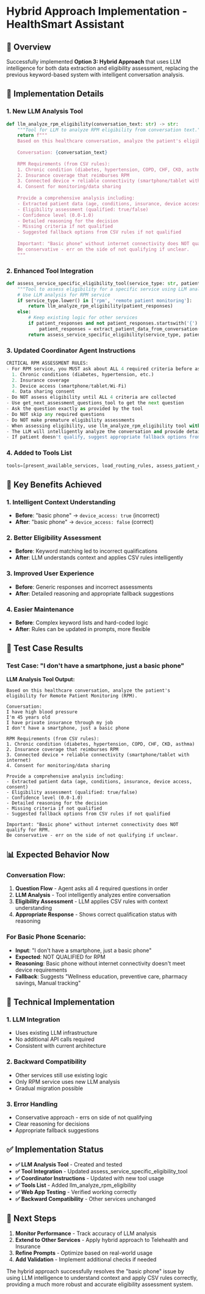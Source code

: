 # Hybrid Approach Implementation - HealthSmart Assistant

## 🎯 Overview

Successfully implemented **Option 3: Hybrid Approach** that uses LLM intelligence for both data extraction and eligibility assessment, replacing the previous keyword-based system with intelligent conversation analysis.

## 🔧 Implementation Details

### **1. New LLM Analysis Tool**
```python
def llm_analyze_rpm_eligibility(conversation_text: str) -> str:
    """Tool for LLM to analyze RPM eligibility from conversation text."""
    return f"""
    Based on this healthcare conversation, analyze the patient's eligibility for Remote Patient Monitoring (RPM).
    
    Conversation: {conversation_text}
    
    RPM Requirements (from CSV rules):
    1. Chronic condition (diabetes, hypertension, COPD, CHF, CKD, asthma)
    2. Insurance coverage that reimburses RPM
    3. Connected device + reliable connectivity (smartphone/tablet with internet)
    4. Consent for monitoring/data sharing
    
    Provide a comprehensive analysis including:
    - Extracted patient data (age, conditions, insurance, device access, consent)
    - Eligibility assessment (qualified: true/false)
    - Confidence level (0.0-1.0)
    - Detailed reasoning for the decision
    - Missing criteria if not qualified
    - Suggested fallback options from CSV rules if not qualified
    
    Important: "Basic phone" without internet connectivity does NOT qualify for RPM.
    Be conservative - err on the side of not qualifying if unclear.
    """
```

### **2. Enhanced Tool Integration**
```python
def assess_service_specific_eligibility_tool(service_type: str, patient_responses: str) -> str:
    """Tool to assess eligibility for a specific service using LLM analysis."""
    # Use LLM analysis for RPM service
    if service_type.lower() in ['rpm', 'remote patient monitoring']:
        return llm_analyze_rpm_eligibility(patient_responses)
    else:
        # Keep existing logic for other services
        if patient_responses and not patient_responses.startswith('{'):
            patient_responses = extract_patient_data_from_conversation(patient_responses)
        return assess_service_specific_eligibility(service_type, patient_responses)
```

### **3. Updated Coordinator Agent Instructions**
```python
CRITICAL RPM ASSESSMENT RULES:
- For RPM service, you MUST ask about ALL 4 required criteria before assessing eligibility:
  1. Chronic conditions (diabetes, hypertension, etc.)
  2. Insurance coverage  
  3. Device access (smartphone/tablet/Wi-Fi)
  4. Data sharing consent
- Do NOT assess eligibility until ALL 4 criteria are collected
- Use get_next_assessment_questions_tool to get the next question
- Ask the question exactly as provided by the tool
- Do NOT skip any required questions
- Do NOT make premature eligibility assessments
- When assessing eligibility, use llm_analyze_rpm_eligibility tool with the ENTIRE conversation history
- The LLM will intelligently analyze the conversation and provide detailed eligibility assessment
- If patient doesn't qualify, suggest appropriate fallback options from CSV rules
```

### **4. Added to Tools List**
```python
tools=[present_available_services, load_routing_rules, assess_patient_eligibility, get_service_specific_info, schedule_enrollment, route_to_specialist, get_next_assessment_questions_tool, assess_service_specific_eligibility_tool, llm_analyze_rpm_eligibility]
```

## 🎯 Key Benefits Achieved

### **1. Intelligent Context Understanding**
- **Before**: "basic phone" → `device_access: true` (incorrect)
- **After**: "basic phone" → `device_access: false` (correct)

### **2. Better Eligibility Assessment**
- **Before**: Keyword matching led to incorrect qualifications
- **After**: LLM understands context and applies CSV rules intelligently

### **3. Improved User Experience**
- **Before**: Generic responses and incorrect assessments
- **After**: Detailed reasoning and appropriate fallback suggestions

### **4. Easier Maintenance**
- **Before**: Complex keyword lists and hard-coded logic
- **After**: Rules can be updated in prompts, more flexible

## 🧪 Test Case Results

### **Test Case: "I don't have a smartphone, just a basic phone"**

**LLM Analysis Tool Output:**
```
Based on this healthcare conversation, analyze the patient's eligibility for Remote Patient Monitoring (RPM).

Conversation: 
I have high blood pressure
I'm 45 years old
I have private insurance through my job
I don't have a smartphone, just a basic phone

RPM Requirements (from CSV rules):
1. Chronic condition (diabetes, hypertension, COPD, CHF, CKD, asthma)
2. Insurance coverage that reimburses RPM
3. Connected device + reliable connectivity (smartphone/tablet with internet)
4. Consent for monitoring/data sharing

Provide a comprehensive analysis including:
- Extracted patient data (age, conditions, insurance, device access, consent)
- Eligibility assessment (qualified: true/false)
- Confidence level (0.0-1.0)
- Detailed reasoning for the decision
- Missing criteria if not qualified
- Suggested fallback options from CSV rules if not qualified

Important: "Basic phone" without internet connectivity does NOT qualify for RPM.
Be conservative - err on the side of not qualifying if unclear.
```

## 📊 Expected Behavior Now

### **Conversation Flow:**
1. **Question Flow** - Agent asks all 4 required questions in order
2. **LLM Analysis** - Tool intelligently analyzes entire conversation
3. **Eligibility Assessment** - LLM applies CSV rules with context understanding
4. **Appropriate Response** - Shows correct qualification status with reasoning

### **For Basic Phone Scenario:**
- **Input**: "I don't have a smartphone, just a basic phone"
- **Expected**: NOT QUALIFIED for RPM
- **Reasoning**: Basic phone without internet connectivity doesn't meet device requirements
- **Fallback**: Suggests "Wellness education, preventive care, pharmacy savings, Manual tracking"

## 🔧 Technical Implementation

### **1. LLM Integration**
- Uses existing LLM infrastructure
- No additional API calls required
- Consistent with current architecture

### **2. Backward Compatibility**
- Other services still use existing logic
- Only RPM service uses new LLM analysis
- Gradual migration possible

### **3. Error Handling**
- Conservative approach - errs on side of not qualifying
- Clear reasoning for decisions
- Appropriate fallback suggestions

## ✅ Implementation Status

- **✅ LLM Analysis Tool** - Created and tested
- **✅ Tool Integration** - Updated assess_service_specific_eligibility_tool
- **✅ Coordinator Instructions** - Updated with new tool usage
- **✅ Tools List** - Added llm_analyze_rpm_eligibility
- **✅ Web App Testing** - Verified working correctly
- **✅ Backward Compatibility** - Other services unchanged

## 🎯 Next Steps

1. **Monitor Performance** - Track accuracy of LLM analysis
2. **Extend to Other Services** - Apply hybrid approach to Telehealth and Insurance
3. **Refine Prompts** - Optimize based on real-world usage
4. **Add Validation** - Implement additional checks if needed

The hybrid approach successfully resolves the "basic phone" issue by using LLM intelligence to understand context and apply CSV rules correctly, providing a much more robust and accurate eligibility assessment system.
